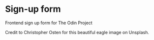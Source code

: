 # Sign-up form
Frontend sign up form for The Odin Project

Credit to Christopher Osten for this beautiful eagle image on Unsplash.